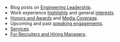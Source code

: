 - Blog posts on [Engineering Leadership](/blog/tag/engineering-leadership/).
- Work experience [highlights](/about/professional/highlights/) and general [interests](/about/interests/).
- [Honors and Awards](/about/honors-awards/) and [Media Coverage](/about/media-coverage/).
- Upcoming and past [speaking engagements](/about/professional/engagements/speaking/).
- [Services](/about/services/).
- [For Recruiters and Hiring Managers](/about/professional/recruiters/).
